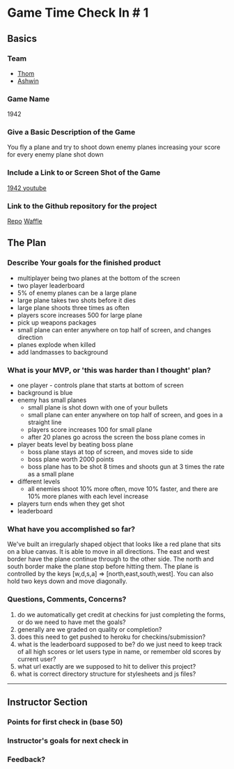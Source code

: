 # Game Time Check In # 1

## Basics

### Team
- [Thom](https://github.com/thompickett)
- [Ashwin](https://github.com/theonlyrao)

### Game Name

1942

### Give a Basic Description of the Game

You fly a plane and try to shoot down enemy planes increasing your score for every enemy plane shot down

### Include a Link to or Screen Shot of the Game

[1942 youtube](https://www.youtube.com/watch?v=WRnn-bhv-AE)

### Link to the Github repository for the project

[Repo](https://github.com/theonlyrao/1942)
[Waffle](https://waffle.io/theonlyrao/1942)

## The Plan

### Describe Your goals for the finished product

- multiplayer being two planes at the bottom of the screen
- two player leaderboard
- 5% of enemy planes can be a large plane
- large plane takes two shots before it dies
- large plane shoots three times as often
- players score increases 500 for large plane
- pick up weapons packages
- small plane can enter anywhere on top half of screen, and changes direction
- planes explode when killed
- add landmasses to background

### What is your MVP, or 'this was harder than I thought' plan?
- one player - controls plane that starts at bottom of screen
- background is blue
- enemy has small planes
  - small plane is shot down with one of your bullets
  - small plane can enter anywhere on top half of screen, and goes in a straight line
  - players score increases 100 for small plane
  - after 20 planes go across the screen the boss plane comes in
- player beats level by beating boss plane
  - boss plane stays at top of screen, and moves side to side
  - boss plane worth 2000 points
  - boss plane has to be shot 8 times and shoots gun at 3 times the rate as a small plane
- different levels
  - all enemies shoot 10% more often, move 10% faster, and there are 10% more planes with each level increase
- players turn ends when they get shot
- leaderboard

### What have you accomplished so far?

  We've built an irregularly shaped object that looks like a red plane that sits on a blue canvas. It is able to move in all directions. The east and west border have the plane continue through to the other side. The north and south border make the plane stop before hitting them. The plane is controlled by the keys [w,d,s,a] => [north,east,south,west]. You can also hold two keys down and move diagonally.

### Questions, Comments, Concerns?

1) do we automatically get credit at checkins for just completing the forms, or do we need to have met the goals?
2) generally are we graded on quality or completion?
3) does this need to get pushed to heroku for checkins/submission?
4) what is the leaderboard supposed to be? do we just need to keep track of all high scores or let users type in name, or remember old scores by current user?
5) what url exactly are we supposed to hit to deliver this project?
6) what is correct directory structure for stylesheets and js files?
-----

## Instructor Section

### Points for first check in (base 50)

### Instructor's goals for next check in

### Feedback?
